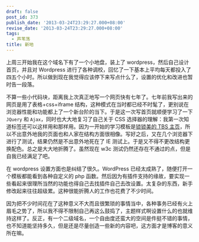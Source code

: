 ```yaml
---
draft: false
post_id: 373
publish_date: '2013-03-24T23:29:27.000+08:00'
revise_date: '2013-03-24T23:29:27.000+08:00'
tags:
  - 芦苇荡
title: 新地
---
```


上周三开始我在这个域名下有了一个小地盘，装上了 wordpress，然后自己设计首页，并且对 Wordpress 进行了各种调校，回忆了一下基本上平均每天都投入了四五个小时。所以做到现在我觉得应该停下来写点什么了，设置的优化和改进也暂时告一段落。

不算一些小代码块，距离我上次真正地写一个网页快有七年了。七年前我写出来的网页是用了表格+css+iframe 结构，这种模式在当时都已经不时髦了，更别说在浏览器性能和功能都上了一个新台阶的当下。于是这一次写首页就顺便学习了一下 `JQuery` 和 `Ajax`，同时也大大地复习了自己关于 CSS 选择器的理解：我第一次知道<a>标签还可以这样用和那样用。因为一开始的学习模板是[锁锁美的 TBS 主页](http://www.tbs.co.jp/anime/sasami/)，所以不出意外地我的页面也和人家在结构方面很相像。写好之后，又在几个浏览器下进行了测试，结果仍然是不出意外地死在了 IE 测试上。于是又不得不更改结构更换配色。总之是大大地折腾了。虽然现在 w3c 测试仍然还存在不通过的点，但是自我已经满足了吧。

在 wordpress 设置方面也是纠结了很久。WordPress 已经太成熟了，随便打开一个模板都能看到各种自定义的 php 函数。然后因为有插件支持的缘故，要实现一些看起来很理所当然的功能也得自己去找插件自己去改设置。太复杂的东西，新手修改起来往往超级累。这种很能折腾人的工作也花费了不少时间。

因为把不少时间花在了这种意义不大而且很繁琐的事情当中，各种事务已经有火上眉毛之势了，所以我不得不限制自己再这么鼓捣了，主题样式啊设置什么的也就维持这样了。反正，有一个二级域名，一个自由度还蛮大的空间是件挺不错的事情，也不知道能坚持多久，但是还是尽量创造一些新的内容吧，这方面才是博客的意义所在嘛。
